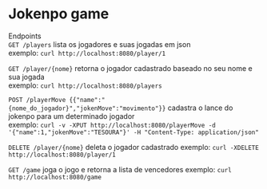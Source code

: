 # Jokenpo game
Endpoints   
`GET /players` lista os jogadores e suas jogadas em json  
exemplo:  `curl http://localhost:8080/player/1`  
  
`GET /player/{nome}` retorna o jogador cadastrado baseado no seu nome e sua jogada  
exemplo:  `curl http://localhost:8080/players ` 
  
`POST /playerMove {{"name":"{nome_do_jogador}","jokenMove":"movimento"}}`  cadastra o lance do jokenpo para um determinado jogador  
exemplo:  `curl -v -XPUT http://localhost:8080/playerMove -d '{"name":1,"jokenMove":"TESOURA"}' -H "Content-Type: application/json"`  
  
`DELETE /player/{nome}` deleta o jogador cadastrado
exemplo:  `curl -XDELETE http://localhost:8080/player/1`

`GET /game` joga o jogo e retorna a lista de vencedores
exemplo:  `curl http://localhost:8080/game`  